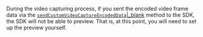 <div class="mk-warning">

During the video capturing process, if you sent the encoded video frame data via the [`sendCustomVideoCaptureEncodedData`\|_blank](@sendCustomVideoCaptureEncodedData) method to the SDK, the SDK will not be able to preview. That is, at this point, you will need to set up the preview yourself.
</div>






